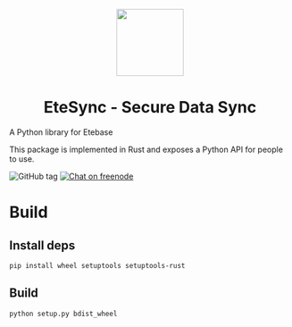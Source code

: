<p align="center">
  <img width="120" src="https://github.com/etesync/etesync-web/blob/master/src/images/logo.svg" />
  <h1 align="center">EteSync - Secure Data Sync</h1>
</p>

A Python library for Etebase

This package is implemented in Rust and exposes a Python API for people to use.

![GitHub tag](https://img.shields.io/github/tag/etesync/etesync-rs.svg)
[![Chat on freenode](https://img.shields.io/badge/irc.freenode.net-%23EteSync-blue.svg)](https://webchat.freenode.net/?channels=#etesync)

# Build

## Install deps

```
pip install wheel setuptools setuptools-rust
```

## Build

```
python setup.py bdist_wheel
```
